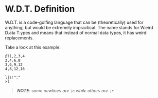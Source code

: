 # W.D.T. Definition

W.D.T. is a code-golfing language that can be (theoretically) used for anything, but would be extremely impractical.
The name stands for W.eird D.ata T.ypes and means that instead of normal data types, it has weird replacements.

Take a look at this example:
```
@l1,2,3,4
2,4,6,8
3,6,9,12
4,8,12,16

l|s!":"
>l
```

> _**NOTE**: some newlines are `\n` while others are `\r`_